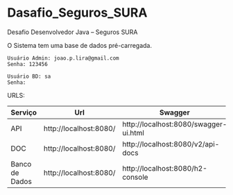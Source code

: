 # Dasafio_Seguros_SURA
Desafio Desenvolvedor Java – Seguros SURA

O Sistema tem uma base de dados pré-carregada.
```
Usuário Admin: joao.p.lira@gmail.com
Senha: 123456
```
```
Usuário BD: sa
Senha: 
```
URLS:

|Serviço|Url|Swagger|
|-------|---|-------|
|API|http://localhost:8080/|http://localhost:8080/swagger-ui.html|
|DOC|http://localhost:8080/|http://localhost:8080/v2/api-docs|
|Banco de Dados|http://localhost:8080/|http://localhost:8080/h2-console|
